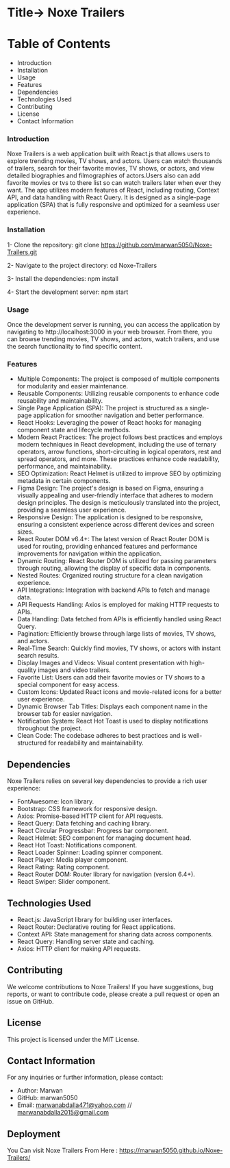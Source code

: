 # Title-> Noxe Trailers

# Table of Contents

- Introduction
- Installation
- Usage
- Features
- Dependencies
- Technologies Used
- Contributing
- License
- Contact Information

### Introduction

Noxe Trailers is a web application built with React.js that allows users to explore trending movies, TV shows, and actors. Users can watch thousands of trailers, search for their favorite movies, TV shows, or actors, and view detailed biographies and filmographies of actors.Users also can add favorite movies or tvs to there list so can watch trailers later when ever they want. The app utilizes modern features of React, including routing, Context API, and data handling with React Query. It is designed as a single-page application (SPA) that is fully responsive and optimized for a seamless user experience.



### Installation

1- Clone the repository:
   git clone https://github.com/marwan5050/Noxe-Trailers.git

2- Navigate to the project directory:
   cd Noxe-Trailers

3- Install the dependencies:
   npm install
   
4- Start the development server:
   npm start   



### Usage

Once the development server is running, you can access the application by navigating to
http://localhost:3000 in your web browser.
From there, you can browse trending movies, TV shows, and actors, watch trailers, and use the search functionality to find specific content.



### Features

- Multiple Components: The project is composed of multiple components for modularity and easier maintenance.
- Reusable Components: Utilizing reusable components to enhance code reusability and maintainability.
- Single Page Application (SPA): The project is structured as a single-page application for smoother navigation and better performance.
- React Hooks: Leveraging the power of React hooks for managing component state and lifecycle methods.
- Modern React Practices: The project follows best practices and employs modern techniques in React development, including the use of ternary operators, arrow functions, short-circuiting in 
  logical operators, rest and spread operators, and more. These practices enhance code readability, performance, and maintainability.
- SEO Optimization: React Helmet is utilized to improve SEO by optimizing metadata in certain components.
- Figma Design: The project's design is based on Figma, ensuring a visually appealing and user-friendly interface that adheres to modern design principles. The design is meticulously 
  translated into the project, providing a seamless user experience.
- Responsive Design: The application is designed to be responsive, ensuring a consistent experience across different devices and screen sizes.
- React Router DOM v6.4+: The latest version of React Router DOM is used for routing, providing enhanced features and performance improvements for navigation within the application.
- Dynamic Routing: React Router DOM is utilized for passing parameters through routing, allowing the display of specific data in components.
- Nested Routes: Organized routing structure for a clean navigation experience.
- API Integrations: Integration with backend APIs to fetch and manage data.
- API Requests Handling: Axios is employed for making HTTP requests to APIs.
- Data Handling: Data fetched from APIs is efficiently handled using React Query.
- Pagination: Efficiently browse through large lists of movies, TV shows, and actors.
- Real-Time Search: Quickly find movies, TV shows, or actors with instant search results.
- Display Images and Videos: Visual content presentation with high-quality images and video trailers.
- Favorite List: Users can add their favorite movies or TV shows to a special component for easy access.
- Custom Icons: Updated React icons and movie-related icons for a better user experience.
- Dynamic Browser Tab Titles: Displays each component name in the browser tab for easier navigation.
- Notification System: React Hot Toast is used to display notifications throughout the project.
- Clean Code: The codebase adheres to best practices and is well-structured for readability and maintainability.    



## Dependencies

Noxe Trailers relies on several key dependencies to provide a rich user experience:

- FontAwesome: Icon library.
- Bootstrap: CSS framework for responsive design.
- Axios: Promise-based HTTP client for API requests.
- React Query: Data fetching and caching library.
- React Circular Progressbar: Progress bar component.
- React Helmet: SEO component for managing document head.
- React Hot Toast: Notifications component.
- React Loader Spinner: Loading spinner component.
- React Player: Media player component.
- React Rating: Rating component.
- React Router DOM: Router library for navigation (version 6.4+).
- React Swiper: Slider component.

## Technologies Used

- React.js: JavaScript library for building user interfaces.
- React Router: Declarative routing for React applications.
- Context API: State management for sharing data across components.
- React Query: Handling server state and caching.
- Axios: HTTP client for making API requests.


## Contributing

We welcome contributions to Noxe Trailers! If you have suggestions, bug reports, or want to contribute code, please create a pull request or open an issue on GitHub.

## License

This project is licensed under the MIT License.

## Contact Information

For any inquiries or further information, please contact:

- Author: Marwan
- GitHub: marwan5050
- Email: marwanabdalla471@yahoo.com // marwanabdalla2015@gmail.com

## Deployment

You Can visit Noxe Trailers From Here : https://marwan5050.github.io/Noxe-Trailers/


